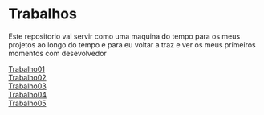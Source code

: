 # Trabalhos
Este repositorio vai servir como uma maquina do tempo para os meus projetos ao longo do tempo
e para eu voltar a traz e ver os meus primeiros momentos com desevolvedor

[Trabalho01](https://n3l20.github.io/trabalhos/trabalhos/tb001/index.html)<br>
[Trabalho02](https://n3l20.github.io/trabalhos/trabalhos/tb02/index.html)<br>
[Trabalho03](https://n3l20.github.io/trabalhos/trabalhos/tb03/index.html)<br>
[Trabalho04](https://n3l20.github.io/trabalhos/trabalhos/tb04/index.html)<br>
[Trabalho05](https://n3l20.github.io/trabalhos/trabalhos/tb05/index.html)<br>
